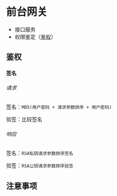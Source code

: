 # 前台网关

* 接口服务
* 权限鉴定（[鉴权](#权限鉴定)）

## 鉴权

#### 签名

###### 请求

签名：`MD5(用户密码 + 请求参数排序 + 用户密码)`

验签：比较签名

###### 响应

签名：`RSA私钥请求参数排序签名`

验签：`RSA公钥请求参数排序验签`

## 注意事项
